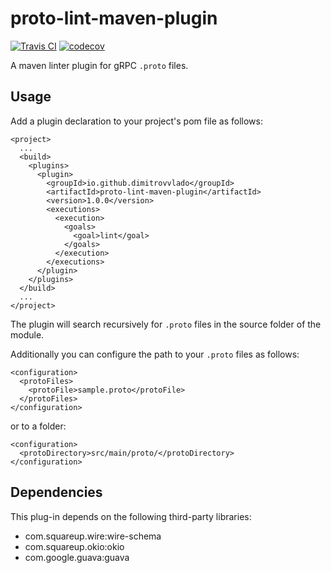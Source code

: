 # proto-lint-maven-plugin

[![Travis CI](https://travis-ci.org/dimitrovvlado/proto-lint-maven-plugin.svg?branch=master)](https://github.com/dimitrovvlado/proto-lint-maven-plugin)
[![codecov](https://codecov.io/gh/dimitrovvlado/proto-lint-maven-plugin/branch/master/graph/badge.svg)](https://codecov.io/gh/dimitrovvlado/proto-lint-maven-plugin)

A maven linter plugin for gRPC `.proto` files.

## Usage

Add a plugin declaration to your project's pom file as follows:
```
<project>
  ...
  <build>
    <plugins>
      <plugin>
        <groupId>io.github.dimitrovvlado</groupId>
        <artifactId>proto-lint-maven-plugin</artifactId>
        <version>1.0.0</version>
        <executions>
          <execution>
            <goals>
              <goal>lint</goal>
            </goals>
          </execution>
        </executions>
      </plugin>
    </plugins>
  </build>
  ...
</project>
```
The plugin will search recursively for `.proto` files in the source folder of the module. 

Additionally you can configure the path to your `.proto` files as follows:
```
<configuration>
  <protoFiles>
    <protoFile>sample.proto</protoFile>
  </protoFiles>
</configuration>
```
or to a folder:
```
<configuration>
  <protoDirectory>src/main/proto/</protoDirectory>
</configuration>
```

## Dependencies

This plug-in depends on the following third-party libraries:

* com.squareup.wire:wire-schema
* com.squareup.okio:okio
* com.google.guava:guava